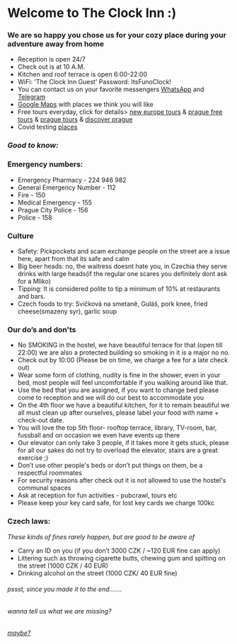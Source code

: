 # Welcome to The Clock Inn :)

### We are so happy you chose us for your cozy place during your adventure away from home 

- Reception is open 24/7 
- Check out is at 10 A.M.
- Kitchen and roof terrace is open 6:00-22:00
- WiFi: 'The Clock Inn Guest' Password: ItsFunoClock!
- You can contact us on your favorite messengers [WhatsApp](https://wa.me/420732581255?text=Hi%20I'm%20a%20customer%20looking%20for%20information) and [Telegram](https://t.me/Theclockinn) 
- [Google Maps](https://www.google.com/maps/d/edit?mid=1YrDBJHvlzYAawm2uVQbHT9CmMmj_q7Rk&usp=sharing) with places we think you will like 
- Free tours everyday, click for details> [new europe tours](https://www.neweuropetours.eu/prague-walking-tours/) & [prague free tours](https://praguefreetours.com/) & [prague tours](https://prague-tours.eu/) & [discover prague](https://discover-prague.com/)
- Covid testing [places](https://covid.praha.eu/)

### *Good to know:*

### Emergency numbers:

- Emergency Pharmacy - 224 946 982
- General Emergency Number - 112
- Fire - 150
- Medical Emergency - 155
- Prague City Police - 156
- Police - 158

### Culture

- Safety: Pickpockets and scam exchange people on the street are a issue here, apart from that its safe and calm
- Big beer heads: no, the waitress doesnt hate you, in Czechia they serve drinks with large heads(if the regular one scares you definitely dont ask for a Mlìko)
- Tipping: It is considered polite to tip a minimum of 10% at restaurants and bars.
- Czech foods to try: Svíčková na smetaně, Guláš, pork knee, fried cheese(smazeny syr), garlic soup

### Our do’s and don'ts

- No SMOKING in the hostel, we have beautiful terrace for that (open till 22:00) we are also a protected building so smoking in it is a major no no.
- Check out by 10:00 (Please be on time, we charge a fee for a late check out)
- Wear some form of clothing, nudity is fine in the shower, even in your bed, most people will feel uncomfortable if you walking around like that.
- Use the bed that you are assigned, if you want to change bed please come to reception and we will do our best to accommodate you   
- On the 4th floor we have a beautiful kitchen, for it to remain beautiful we all must clean up after ourselves, please label your food with name + check-out date. 
- You will love the top 5th floor- rooftop terrace, library, TV-room, bar, fussball and on occasion we even have events up there
- Our elevator can only take 3 people, if it takes more it gets stuck, please for all our sakes do not try to overload the elevator, stairs are a great exercise ;) 
- Don’t use other people's beds or don’t put things on them, be a respectful roommates
- For security reasons after check out it is not allowed to use the hostel's communal spaces 
- Ask at reception for fun activities - pubcrawl, tours etc
- Please keep your key card safe, for lost key cards we charge 100kc

### Czech laws: 

*These kinds of fines rarely happen, but are good to be aware of*
- Carry an ID on you (if you don’t 3000 CZK / ~120 EUR fine can apply)
- Littering such as throwing cigarette butts, chewing gum and spitting on the street (1000 CZK / 40 EUR)
- Drinking alcohol on the street (1000 CZK/ 40 EUR fine)

###### pssst, since you made it to the end.......
###### wanna tell us what we are missing?
###### [maybe?](https://forms.gle/GzHbT7u4He3kymAT9)
